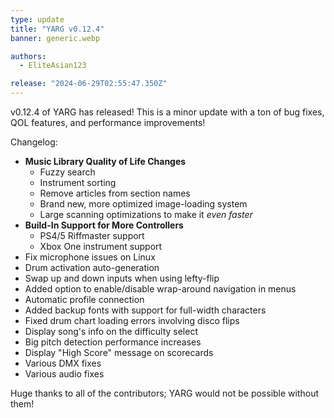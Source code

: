 ```yaml
---
type: update
title: "YARG v0.12.4"
banner: generic.webp

authors:
  - EliteAsian123

release: "2024-06-29T02:55:47.350Z"
---
```


v0.12.4 of YARG has released! This is a minor update with a ton of bug fixes, QOL features, and performance improvements!

Changelog:

* **Music Library Quality of Life Changes**
  * Fuzzy search
  * Instrument sorting
  * Remove articles from section names
  * Brand new, more optimized image-loading system
  * Large scanning optimizations to make it *even faster*
* **Build-In Support for More Controllers**
  * PS4/5 Riffmaster support
  * Xbox One instrument support
* Fix microphone issues on Linux
* Drum activation auto-generation
* Swap up and down inputs when using lefty-flip
* Added option to enable/disable wrap-around navigation in menus
* Automatic profile connection
* Added backup fonts with support for full-width characters
* Fixed drum chart loading errors involving disco flips
* Display song's info on the difficulty select
* Big pitch detection performance increases
* Display "High Score" message on scorecards
* Various DMX fixes
* Various audio fixes

Huge thanks to all of the contributors; YARG would not be possible without them!
